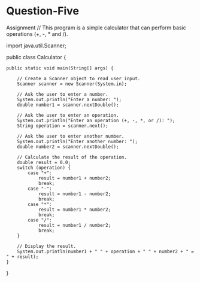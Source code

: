 # Question-Five
Assignment
// This program is a simple calculator that can perform basic operations (+, -, * and /).

import java.util.Scanner;

public class Calculator {

    public static void main(String[] args) {

        // Create a Scanner object to read user input.
        Scanner scanner = new Scanner(System.in);

        // Ask the user to enter a number.
        System.out.println("Enter a number: ");
        double number1 = scanner.nextDouble();

        // Ask the user to enter an operation.
        System.out.println("Enter an operation (+, -, *, or /): ");
        String operation = scanner.next();

        // Ask the user to enter another number.
        System.out.println("Enter another number: ");
        double number2 = scanner.nextDouble();

        // Calculate the result of the operation.
        double result = 0.0;
        switch (operation) {
            case "+":
                result = number1 + number2;
                break;
            case "-":
                result = number1 - number2;
                break;
            case "*":
                result = number1 * number2;
                break;
            case "/":
                result = number1 / number2;
                break;
        }

        // Display the result.
        System.out.println(number1 + " " + operation + " " + number2 + " = " + result);
    }
}
